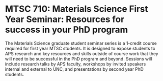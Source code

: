 # MTSC 710: Materials Science First Year Seminar: Resources for success in your PhD program

The Materials Science graduate student seminar series is a 1-credit course required for first year MTSC students. It is designed to expose students to APS research and key resources and skills outside of course work that they will need to be successful in the PhD program and beyond. Sessions will include research talks by APS faculty, workshops by invited speakers internal and external to UNC, and presentations by second year PhD students.